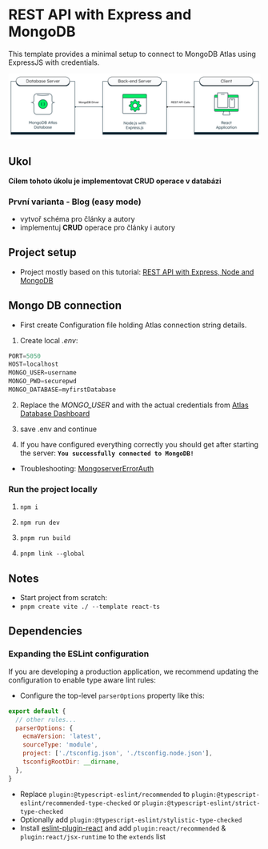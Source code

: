 # REST API with Express and MongoDB
This template provides a minimal setup to connect to MongoDB Atlas using ExpressJS with credentials.

![Schema](./public/schema.png)

## Ukol

__Cílem tohoto úkolu je implementovat CRUD operace v databázi__

### První varianta - Blog (easy mode)

- vytvoř schéma pro články a autory
- implementuj **CRUD** operace pro články i autory

## Project setup

- Project mostly based on this tutorial: [REST API with Express, Node and MongoDB](https://www.mongodb.com/languages/express-mongodb-rest-api-tutorial)


## Mongo DB connection

- First create Configuration file holding Atlas connection string details.
1. Create local *.env*:

```javascript
PORT=5050
HOST=localhost
MONGO_USER=username
MONGO_PWD=securepwd
MONGO_DATABASE=myfirstDatabase
```

2.  Replace the *MONGO_USER* and *<password>* with the actual credentials from [Atlas Database Dashboard](https://cloud.mongodb.com/v2)

3. save .env and continue
4. If you have configured everything correctly you should get after starting the server:
__``You successfully connected to MongoDB!``__

- Troubleshooting:
[MongoserverErrorAuth](https://dev.to/shafia/how-to-fix-the-error-mongoservererror-bad-auth-authentication-failed-5b58)

### Run the project locally

1. ``npm i``

2. ``npm run dev``

3. ``pnpm run build``

4. ``pnpm link --global``

## Notes

- Start project from scratch: 
- ```pnpm create vite ./ --template react-ts```

## Dependencies

### Expanding the ESLint configuration

If you are developing a production application, we recommend updating the configuration to enable type aware lint rules:

- Configure the top-level `parserOptions` property like this:

```js
export default {
  // other rules...
  parserOptions: {
    ecmaVersion: 'latest',
    sourceType: 'module',
    project: ['./tsconfig.json', './tsconfig.node.json'],
    tsconfigRootDir: __dirname,
  },
}
```

- Replace `plugin:@typescript-eslint/recommended` to `plugin:@typescript-eslint/recommended-type-checked` or `plugin:@typescript-eslint/strict-type-checked`
- Optionally add `plugin:@typescript-eslint/stylistic-type-checked`
- Install [eslint-plugin-react](https://github.com/jsx-eslint/eslint-plugin-react) and add `plugin:react/recommended` & `plugin:react/jsx-runtime` to the `extends` list
